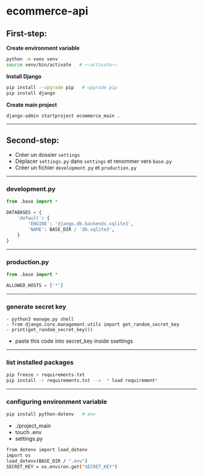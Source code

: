 # ecommerce-api

## First-step:

**Create environment variable**

``` bash
python -m venv venv
source venv/bin/activate   # ~~activate~~
```

**Install Django**

``` bash
pip install --upgrade pip   # upgrade pip
pip install django
```

**Create main project**

``` bash
django-admin startproject ecommerce_main .
```

------------------------------------------------------------------------

## Second-step:

-   Créer un dossier `settings`
-   Déplacer `settings.py` dans `settings` et renommer vers `base.py`
-   Créer un fichier `development.py` et `production.py`

------------------------------------------------------------------------

### development.py

``` python
from .base import *

DATABASES = {
    'default': {
        'ENGINE': 'django.db.backends.sqlite3',
        'NAME': BASE_DIR / 'db.sqlite3',
    }
}
```

------------------------------------------------------------------------

### production.py

``` python
from .base import *

ALLOWED_HOSTS = ['*']
```
------------------------------------------------------------------------
### generate secret key
```
- python3 manage.py shell
- from django.core.management.utils import get_random_secret_key
- print(get_random_secret_key())
```
- paste this code into secret_key inside ssettings

------------------------------------------------------------------------
### list installed packages
``` bash
pip freeze > requirements.txt
pip install -r requirements.txt -->  * load requirement*
```
------------------------------------------------------------------------

### configuring environment variable
``` bash
pip install python-dotenv   # env

```
- ./project_main
- touch .env
- settings.py

``` bash
from dotenv import load_dotenv
import os
load_dotenv(BASE_DIR / ".env")
SECRET_KEY = os.environ.get("SECRET_KEY")

 ```  